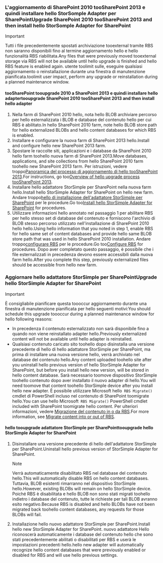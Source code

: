 <!--author=SharS last changed: 9/17/15-->

### <a name="upgrade-sharepoint-2010-toosharepoint-2013-and-then-install-hello-storsomple-adapter-for-sharepoint"></a><span data-ttu-id="fdc67-101">L'aggiornamento di SharePoint 2010 tooSharePoint 2013 e quindi installare hello StorSomple Adapter per SharePoint</span><span class="sxs-lookup"><span data-stu-id="fdc67-101">Upgrade SharePoint 2010 tooSharePoint 2013 and then install hello StorSomple Adapter for SharePoint</span></span>
> [!IMPORTANT]
> <span data-ttu-id="fdc67-102">Tutti i file precedentemente spostati archiviazione tooexternal tramite RBS non saranno disponibili fino al termine aggiornamento hello e hello funzionalità RBS riabilitata.</span><span class="sxs-lookup"><span data-stu-id="fdc67-102">Any files that were previously moved tooexternal storage via RBS will not be available until hello upgrade is finished and hello RBS feature is enabled again.</span></span> <span data-ttu-id="fdc67-103">utente toolimit sulle, eseguire qualsiasi aggiornamento o reinstallazione durante una finestra di manutenzione pianificata.</span><span class="sxs-lookup"><span data-stu-id="fdc67-103">toolimit user impact, perform any upgrade or reinstallation during a planned maintenance window.</span></span>
> 
> 

#### <a name="tooupgrade-sharepoint-2010-toosharepoint-2013-and-then-install-hello-adapter"></a><span data-ttu-id="fdc67-104">tooSharePoint tooupgrade 2010 a SharePoint 2013 e quindi installare hello adapter</span><span class="sxs-lookup"><span data-stu-id="fdc67-104">tooupgrade SharePoint 2010 tooSharePoint 2013 and then install hello adapter</span></span>
1. <span data-ttu-id="fdc67-105">Nella farm di SharePoint 2010 hello, nota hello BLOB archiviare percorso per hello esternalizzata i BLOB e database del contenuto hello per cui RBS è abilitato.</span><span class="sxs-lookup"><span data-stu-id="fdc67-105">In hello SharePoint 2010 farm, note hello BLOB store path for hello externalized BLOBs and hello content databases for which RBS is enabled.</span></span> 
2. <span data-ttu-id="fdc67-106">Installare e configurare la nuova farm di SharePoint 2013 hello.</span><span class="sxs-lookup"><span data-stu-id="fdc67-106">Install and configure hello new SharePoint 2013 farm.</span></span> 
3. <span data-ttu-id="fdc67-107">Spostare le raccolte siti, applicazioni e i database da SharePoint 2010 hello farm toohello nuova farm di SharePoint 2013.</span><span class="sxs-lookup"><span data-stu-id="fdc67-107">Move databases, applications, and site collections from hello SharePoint 2010 farm toohello new SharePoint 2013 farm.</span></span> <span data-ttu-id="fdc67-108">Per istruzioni, vedere troppo[Panoramica del processo di aggiornamento di hello tooSharePoint 2013](https://technet.microsoft.com/library/cc262483.aspx).</span><span class="sxs-lookup"><span data-stu-id="fdc67-108">For instructions, go too[Overview of hello upgrade process tooSharePoint 2013](https://technet.microsoft.com/library/cc262483.aspx).</span></span>
4. <span data-ttu-id="fdc67-109">Installare hello adattatore StorSimple per SharePoint nella nuova farm hello.</span><span class="sxs-lookup"><span data-stu-id="fdc67-109">Install hello StorSimple Adapter for SharePoint on hello new farm.</span></span> <span data-ttu-id="fdc67-110">Andare troppo[hello di installazione dell'adattatore StorSimple per SharePoint](#install-the-storsimple-adapter-for-sharepoint) per le procedure.</span><span class="sxs-lookup"><span data-stu-id="fdc67-110">Go too[Install hello StorSimple Adapter for SharePoint](#install-the-storsimple-adapter-for-sharepoint) for procedures.</span></span>
5. <span data-ttu-id="fdc67-111">Utilizzare informazioni hello annotato nel passaggio 1 per abilitare RBS per hello stesso set di database del contenuto e forniscono l'archivio di BLOB stesso percorso utilizzato nell'installazione di SharePoint 2010 hello hello.</span><span class="sxs-lookup"><span data-stu-id="fdc67-111">Using hello information that you noted in step 1, enable RBS for hello same set of content databases and provide hello same BLOB store path that was used in hello SharePoint 2010 installation.</span></span> <span data-ttu-id="fdc67-112">Andare troppo[configurare RBS](#configure-rbs) per le procedure.</span><span class="sxs-lookup"><span data-stu-id="fdc67-112">Go too[Configure RBS](#configure-rbs) for procedures.</span></span> <span data-ttu-id="fdc67-113">Dopo aver completato questo passaggio, è possibile che i file esternalizzati in precedenza devono essere accessibili dalla nuova farm hello.</span><span class="sxs-lookup"><span data-stu-id="fdc67-113">After you complete this step, previously externalized files should be accessible from hello new farm.</span></span> 

### <a name="upgrade-hello-storsimple-adapter-for-sharepoint"></a><span data-ttu-id="fdc67-114">Aggiornare hello adattatore StorSimple per SharePoint</span><span class="sxs-lookup"><span data-stu-id="fdc67-114">Upgrade hello StorSimple Adapter for SharePoint</span></span>
> [!IMPORTANT]
> <span data-ttu-id="fdc67-115">È consigliabile pianificare questa toooccur aggiornamento durante una finestra di manutenzione pianificata per hello seguenti motivi:</span><span class="sxs-lookup"><span data-stu-id="fdc67-115">You should schedule this upgrade toooccur during a planned maintenance window for hello following reasons:</span></span>
> 
> * <span data-ttu-id="fdc67-116">In precedenza il contenuto esternalizzato non sarà disponibile fino a quando non viene reinstallato adapter hello.</span><span class="sxs-lookup"><span data-stu-id="fdc67-116">Previously externalized content will not be available until hello adapter is reinstalled.</span></span>
> * <span data-ttu-id="fdc67-117">Qualsiasi contenuto caricato sito toohello dopo disinstalla una versione precedente di hello di hello adattatore StorSimple per SharePoint, ma prima di installare una nuova versione hello, verrà archiviato nel database del contenuto hello.</span><span class="sxs-lookup"><span data-stu-id="fdc67-117">Any content uploaded toohello site after you uninstall hello previous version of hello StorSimple Adapter for SharePoint, but before you install hello new version, will be stored in hello content database.</span></span> <span data-ttu-id="fdc67-118">Sarà necessario toomove dispositivo StorSimple toohello contenuto dopo aver installato il nuovo adapter di hello.</span><span class="sxs-lookup"><span data-stu-id="fdc67-118">You will need toomove that content toohello StorSimple device after you install hello new adapter.</span></span> <span data-ttu-id="fdc67-119">È possibile utilizzare Microsoft hello` RBS Migrate()` cmdlet di PowerShell incluso nel contenuto di SharePoint toomigrate hello.</span><span class="sxs-lookup"><span data-stu-id="fdc67-119">You can use hello Microsoft` RBS Migrate()` PowerShell cmdlet included with SharePoint toomigrate hello content.</span></span> <span data-ttu-id="fdc67-120">Per ulteriori informazioni, vedere [Migrazione del contenuto in o da RBS](https://technet.microsoft.com/library/ff628255.aspx).</span><span class="sxs-lookup"><span data-stu-id="fdc67-120">For more information, see [Migrate content into or out of RBS](https://technet.microsoft.com/library/ff628255.aspx).</span></span> 
> 
> 

#### <a name="tooupgrade-hello-storsimple-adapter-for-sharepoint"></a><span data-ttu-id="fdc67-121">hello tooupgrade adattatore StorSimple per SharePoint</span><span class="sxs-lookup"><span data-stu-id="fdc67-121">tooupgrade hello StorSimple Adapter for SharePoint</span></span>
1. <span data-ttu-id="fdc67-122">Disinstallare una versione precedente di hello dell'adattatore StorSimple per SharePoint.</span><span class="sxs-lookup"><span data-stu-id="fdc67-122">Uninstall hello previous version of StorSimple Adapter for SharePoint.</span></span>
   
   > [!NOTE]
   > <span data-ttu-id="fdc67-123">Verrà automaticamente disabilitato RBS nel database del contenuto hello.</span><span class="sxs-lookup"><span data-stu-id="fdc67-123">This will automatically disable RBS on hello content databases.</span></span> <span data-ttu-id="fdc67-124">Tuttavia, BLOB esistenti rimarranno nel dispositivo StorSimple hello.</span><span class="sxs-lookup"><span data-stu-id="fdc67-124">However, existing BLOBs will remain on hello StorSimple device.</span></span> <span data-ttu-id="fdc67-125">Poiché RBS è disabilitata e hello BLOB non sono stati migrati toohello indietro i database del contenuto, tutte le richieste per tali BLOB avranno esito negativo.</span><span class="sxs-lookup"><span data-stu-id="fdc67-125">Because RBS is disabled and hello BLOBs have not been migrated back toohello content databases, any requests for those BLOBs will fail.</span></span> 
   > 
   > 
2. <span data-ttu-id="fdc67-126">Installazione hello nuovo adattatore StorSimple per SharePoint.</span><span class="sxs-lookup"><span data-stu-id="fdc67-126">Install hello new StorSimple Adapter for SharePoint.</span></span> <span data-ttu-id="fdc67-127">nuovo adattatore Hello riconoscerà automaticamente i database del contenuto hello che sono stati precedentemente abilitati o disabilitati per RBS e userà le impostazioni precedenti hello.</span><span class="sxs-lookup"><span data-stu-id="fdc67-127">hello new adapter will automatically recognize hello content databases that were previously enabled or disabled for RBS and will use hello previous settings.</span></span>

